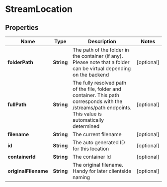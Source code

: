 
# StreamLocation

## Properties
Name | Type | Description | Notes
------------ | ------------- | ------------- | -------------
**folderPath** | **String** | The path of the folder in the container (if any). Please note that a folder can be virtual depending on the backend |  [optional]
**fullPath** | **String** | The fully resolved path of the file, folder and container. This path corresponds with the /streams/path endpoints. This value is automatically determined |  [optional]
**filename** | **String** | The current filename |  [optional]
**id** | **String** | The auto generated ID for this location |  [optional]
**containerId** | **String** | The container Id |  [optional]
**originalFilename** | **String** | The original filename. Handy for later clientside naming |  [optional]



